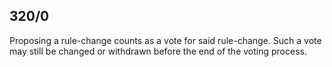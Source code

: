 ## 320/0

Proposing a rule-change counts as a vote for said rule-change. Such a vote may still be changed or withdrawn before the end of the voting process.